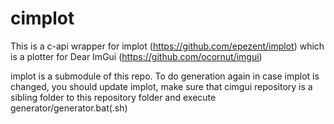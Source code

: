 # cimplot

This is a c-api wrapper for implot (https://github.com/epezent/implot) which is a plotter for Dear ImGui (https://github.com/ocornut/imgui)

implot is a submodule of this repo. To do generation again in case implot is changed, you should update implot, make sure that cimgui repository is a sibling folder to this repository folder and execute generator/generator.bat(.sh)
